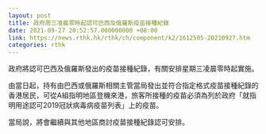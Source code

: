 ```yaml
---
layout: post
title: 政府周三凌晨零時起認可巴西及俄羅斯疫苗接種紀錄　
date: 2021-09-27 20:52:57.000000000 +08:00
link: https://news.rthk.hk/rthk/ch/component/k2/1612505-20210927.htm
categories: rthk
---
```


政府將認可巴西及俄羅斯發出的疫苗接種紀錄，有關安排星期三凌晨零時起實施。

由當日起，持有由巴西或俄羅斯相關主管當局發出並符合指定格式疫苗接種紀錄的香港居民，可從A組指明地區登機來港，旅客所接種的疫苗必須為列於政府「就指明用途認可2019冠狀病毒病疫苗列表」上的疫苗。
  
當局說，將會繼續與其他地區商討疫苗接種紀錄認可安排。
